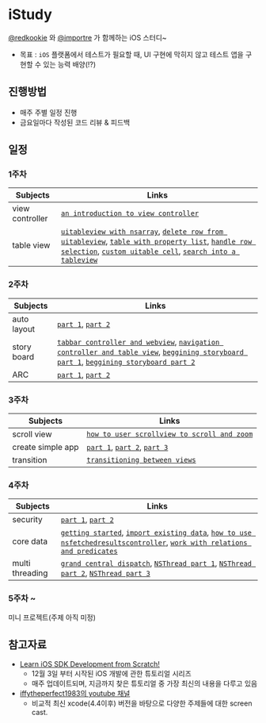 # iStudy

[@redkookie](https://github.com/redkookie) 와 [@importre](https://github.com/importre) 가 함께하는 iOS 스터디~

* 목표 : `iOS` 플랫폼에서 테스트가 필요할 때, UI 구현에 막히지 않고 테스트 앱을 구현할 수 있는 능력 배양(!?)

## 진행방법

* 매주 주별 일정 진행
* 금요일마다 작성된 코드 리뷰 & 피드백

## 일정

### 1주차

Subjects | Links
----- | -----
view controller | [`an introduction to view controller`](http://www.icodeblog.com/2011/10/11/back-to-basics-an-introduction-to-view-controllers/)
table view | [`uitableview with nsarray`](http://www.icodeblog.com/2008/08/08/iphone-programming-tutorial-populating-uitableview-with-an-nsarray/), [`delete row from uitableview`](http://www.appcoda.com/model-view-controller-delete-table-row-from-uitableview/), [`table with property list`](http://www.appcoda.com/enhance-your-simple-table-app-with-property-list/), [`handle row selection`](http://www.appcoda.com/how-to-handle-row-selection-in-uitableview/), [`custom uitable cell`](http://www.icodeblog.com/2009/05/24/custom-uitableviewcell-using-interface-builder/), [`search into a tableview`](http://www.raywenderlich.com/16873/how-to-add-search-into-a-table-view)

### 2주차

Subjects | Links
----- | -----
auto layout | [`part 1`](http://www.raywenderlich.com/20881/beginning-auto-layout-part-1-of-2), [`part 2`](http://www.raywenderlich.com/20897/beginning-auto-layout-part-2-of-2)
story board | [`tabbar controller and webview`](http://www.appcoda.com/storyboard-tutorial-create-tab-bar-controller-and-web-view/), [`navigation controller and table view`](http://www.appcoda.com/use-storyboards-to-build-navigation-controller-and-table-view/), [`beggining storyboard part 1`](http://www.raywenderlich.com/5138/beginning-storyboards-in-ios-5-part-1), [`beggining storyboard part 2`](http://www.raywenderlich.com/5191/beginning-storyboards-in-ios-5-part-2)
ARC | [`part 1`](http://www.raywenderlich.com/5677/beginning-arc-in-ios-5-part-1), [`part 2`](http://www.raywenderlich.com/5773/beginning-arc-in-ios-5-tutorial-part-2)

### 3주차

Subjects | Links
----- | -----
scroll view | [`how to user scrollview to scroll and zoom`](http://www.raywenderlich.com/10518/how-to-use-uiscrollview-to-scroll-and-zoom-content)
create simple app | [`part 1`](http://www.raywenderlich.com/1797/how-to-create-a-simple-iphone-app-tutorial-part-1), [`part 2`](http://www.raywenderlich.com/1845/how-to-create-a-simple-iphone-app-tutorial-part-2), [`part 3`](http://www.raywenderlich.com/1845/how-to-create-a-simple-iphone-app-tutorial-part-3)
transition | [`transitioning between views`](http://www.icodeblog.com/2008/08/03/iphone-programming-tutorial-transitioning-between-views/)


### 4주차

Subjects | Links
----- | -----
security | [`part 1`](http://www.raywenderlich.com/6475/basic-security-in-ios-5-tutorial-part-1), [`part 2`](http://www.raywenderlich.com/6475/basic-security-in-ios-5-tutorial-part-2)
core data | [`getting started`](http://www.raywenderlich.com/934/core-data-on-ios-5-tutorial-getting-started), [`import existing data`](http://www.raywenderlich.com/12170/core-data-tutorial-how-to-preloadimport-existing-data-updated), [`how to use nsfetchedresultscontroller`](http://www.raywenderlich.com/999/core-data-tutorial-how-to-use-nsfetchedresultscontroller), [`work with relations and predicates`](http://www.raywenderlich.com/14742/core-data-on-ios-5-tutorial-how-to-work-with-relations-and-predicates)
multi threading | [`grand central dispatch`](http://www.raywenderlich.com/4295/multithreading-and-grand-central-dispatch-on-ios-for-beginners-tutorial), [`NSThread part 1`](http://cafe.naver.com/mcbugi/71750), [`NSThread part 2`](http://cafe.naver.com/mcbugi/71846), [`NSThread part 3`](http://cafe.naver.com/mcbugi/72188)

### 5주차 ~ 

미니 프로젝트(주제 아직 미정)

## 참고자료

* [Learn iOS SDK Development from Scratch!](http://mobile.tutsplus.com/tutorials/iphone/learn-ios-sdk-development-from-scratch/)
	* 12월 3일 부터 시작된 iOS 개발에 관한 튜토리얼 시리즈
	* 매주 업데이트되며, 지금까지 찾은 튜토리얼 중 가장 최신의 내용을 다루고 있음
* [iffytheperfect1983의 youtube 채널](http://www.youtube.com/user/iffytheperfect1983/videos?sort=dd&flow=list&view=0)
	* 비교적 최신 xcode(4.4이후) 버전을 바탕으로 다양한 주제들에 대한 screen cast.
